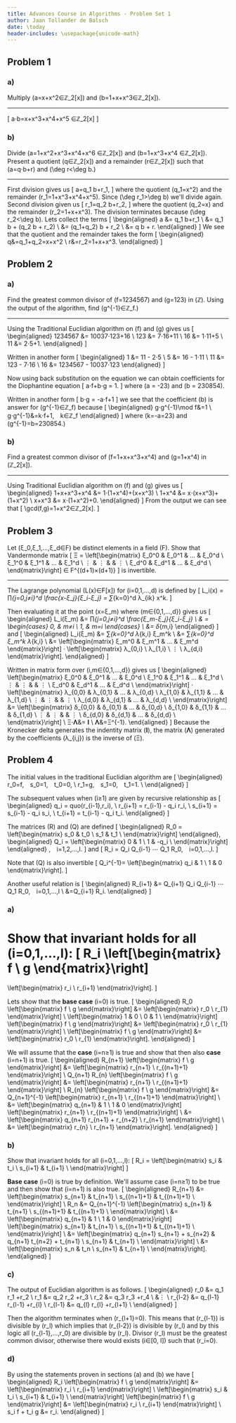 ```yaml
---
title: Advances Course in Algorithms - Problem Set 1
author: Jaan Tollander de Balsch
date: \today
header-includes: \usepackage{unicode-math}
---
```

## Problem 1
### a)
Multiply \(a=x+x^2∈ℤ_2[x]\) and \(b=1+x+x^3∈ℤ_2[x]\).

---

\[
a⋅b=x+x^3+x^4+x^5 ∈ℤ_2[x]
\]

### b)
Divide \(a=1+x^2+x^3+x^4+x^6 ∈ℤ_2[x]\) and \(b=1+x^3+x^4 ∈ℤ_2[x]\). Present a quotient \(q∈ℤ_2[x]\) and a remainder \(r∈ℤ_2[x]\) such that  \(a=q⋅b+r\) and \(\deg r<\deg b.\)

---

First division gives us
\[
a=q_1 b+r_1,
\]
where the quotient \(q_1=x^2\) and the remainder \(r_1=1+x^3+x^4+x^5\). Since \(\deg r_1>\deg b\) we'll divide again. Second division given us
\[
r_1=q_2 b+r_2,
\]
where the quotient \(q_2=x\) and the remainder \(r_2=1+x+x^3\). The division terminates because \(\deg r_2<\deg b\). Lets collect the terms
\[
\begin{aligned}
a &= q_1 b+r_1 \\
&= q_1 b + (q_2 b + r_2) \\
&= (q_1+q_2) b + r_2 \\
&= q b + r.
\end{aligned}
\]
We see that the quotient and the remainder takes the form
\[
\begin{aligned}
q&=q_1+q_2=x+x^2 \\
r&=r_2=1+x+x^3.
\end{aligned}
\]


## Problem 2
### a)
Find the greatest common divisor of \(f=1234567\) and \(g=123\) in \(ℤ\). Using the output of the algorithm, find \(g^{-1}∈ℤ_f.\)

---

Using the Traditional Euclidian algorithm on \(f\) and \(g\) gives us
\[
\begin{aligned}
1234567 &= 10037⋅123+16 \\
123 &= 7⋅16+11 \\
16 &= 1⋅11+5 \\
11 &= 2⋅5+1.
\end{aligned}
\]

Written in another form
\[
\begin{aligned}
1 &= 11 - 2⋅5 \\
5 &= 16 - 1⋅11 \\
11 &= 123 - 7⋅16 \\
16 &= 1234567 - 10037⋅123
\end{aligned}
\]

Now using back substitution on the equation we can obtain coefficients for the Diophantine equation
\[
a⋅f+b⋅g = 1.
\]
where \(a = -23\) and \(b = 230854\).

Written in another form
\[
b⋅g = -a⋅f+1
\]
we see that the coefficient \(b\) is answer for \(g^{-1}∈ℤ_f\) because
\[
\begin{aligned}
g⋅g^{-1}\mod f&=1 \\
g⋅g^{-1}&=k⋅f+1, k∈ℤ_f
\end{aligned}
\]
where \(k=-a=23\) and \(g^{-1}=b=230854.\)


### b)
Find a greatest common divisor of \(f=1+x+x^3+x^4\) and \(g=1+x^4\) in \(ℤ_2[x]\).

---

Using Traditional Euclidian algorithm on \(f\) and \(g\) gives us
\[
\begin{aligned}
1+x+x^3+x^4 &= 1⋅(1+x^4)+(x+x^3) \\
1+x^4 &= x⋅(x+x^3)+(1+x^2) \\
x+x^3 &= x⋅(1+x^2)+0.
\end{aligned}
\]
From the output we can see that
\[
\gcd(f,g)=1+x^2∈ℤ_2[x].
\]


## Problem 3
Let \(ξ_0,ξ_1,…,ξ_d∈F\) be distinct elements in a field \(F\). Show that Vandermonde matrix
\[
Ξ =
\left[\begin{matrix}
ξ_0^0 & ξ_0^1 & … & ξ_0^d \\
ξ_1^0 & ξ_1^1 & … & ξ_1^d \\
⋮ & ⋮ &  & ⋮ \\
ξ_d^0 & ξ_d^1 & … & ξ_d^d \\
\end{matrix}\right]
∈ F^{(d+1)×(d+1)}
\]
is invertible.

---

The Lagrange polynomial \(L(x)∈F[x]\) for \(i=0,1,…,d\) is defined by
\[
L_i(x) = ∏_{j=0,j≠i}^d \frac{x-ξ_j}{ξ_i-ξ_j} = ∑_{k=0}^d λ_{ik} x^k.
\]

Then evaluating it at the point \(x=ξ_m\) where \(m∈\{0,1,…,d\}\) gives us
\[
\begin{aligned}
L_i(ξ_m) &= ∏_{j=0,j≠i}^d \frac{ξ_m-ξ_j}{ξ_i-ξ_j}
\\
& =
\begin{cases}
0, & m≠i \\
1, & m=i
\end{cases}
\\
&= δ_{m,i}
\end{aligned}
\]
and
\[
\begin{aligned}
L_i(ξ_m) &= ∑_{k=0}^d λ_{k,i} ξ_m^k \\
&= ∑_{k=0}^d ξ_m^k λ_{k,i} \\
&=
\left[\begin{matrix}
ξ_m^0 & ξ_m^1 & … & ξ_m^d
\end{matrix}\right]
·
\left[\begin{matrix}
λ_{0,i} \\ λ_{1,i} \\ ⋮ \\ λ_{d,i}
\end{matrix}\right].
\end{aligned}
\]

Written in matrix form over \(i,m∈\{0,1,…,d\}\) gives us
\[
\begin{aligned}
\left[\begin{matrix}
ξ_0^0 & ξ_0^1 & … & ξ_0^d \\
ξ_1^0 & ξ_1^1 & … & ξ_1^d \\
⋮ & ⋮ &  & ⋮ \\
ξ_d^0 & ξ_d^1 & … & ξ_d^d \\
\end{matrix}\right]
⋅
\left[\begin{matrix}
λ_{0,0} & λ_{0,1} & … & λ_{0,d} \\
λ_{1,0} & λ_{1,1} & … & λ_{1,d} \\
⋮ & ⋮ &  & ⋮ \\
λ_{d,0} & λ_{d,1} & … & λ_{d,d} \\
\end{matrix}\right]
&=
\left[\begin{matrix}
δ_{0,0} & δ_{0,1} & … & δ_{0,d} \\
δ_{1,0} & δ_{1,1} & … & δ_{1,d} \\
⋮ & ⋮ &  & ⋮ \\
δ_{d,0} & δ_{d,1} & … & δ_{d,d} \\
\end{matrix}\right]
\\
Ξ⋅𝚲&= 𝐈
\\
𝚲&=Ξ^{-1}.
\end{aligned}
\]
Because the Kronecker delta generates the indentity matrix \(𝐈\), the matrix \(𝚲\) generated by the coefficients \(λ_{i,j}\) is the inverse of \(Ξ\).


## Problem 4
The initial values in the traditional Euclidian algorithm are
\[
\begin{aligned}
r_0=f, s_0=1, t_0=0, \\
r_1=g, s_1=0, t_1=1. \\
\end{aligned}
\]

The subsequent values when \(i≥1\) are given by recursive relationship as
\[
\begin{aligned}
q_i = quo(r_{i-1},r_i), \\
r_{i+1} = r_{i-1} - q_i r_i, \\
s_{i+1} = s_{i-1} - q_i s_i, \\
t_{i+1} = t_{i-1} - q_i t_i.
\end{aligned}
\]

The matrices \(R\) and \(Q\) are defined
\[
\begin{aligned}
R_0 =
\left[\begin{matrix}
s_0 & t_0 \\
s_1 & t_1 \\
\end{matrix}\right]
\end{aligned},
\begin{aligned}
Q_i =
\left[\begin{matrix}
0 & 1 \\
1 & -q_i \\
\end{matrix}\right]
\end{aligned}
, i=1,2,…,l.
\]
and
\[
R_i = Q_i Q_{i-1} ⋯ Q_1 R_0, i=0,1,…,l.
\]

Note that \(Q\) is also invertible
\[
Q_i^{-1}=
\left[\begin{matrix}
q_i & 1 \\
1 & 0
\end{matrix}\right].
\]

Another useful relation is
\[
\begin{aligned}
R_{i+1} &= Q_{i+1} Q_i Q_{i-1} ⋯ Q_1 R_0, i=0,1,…,l \\
&=Q_{i+1} R_i.
\end{aligned}
\]

<!-- \[
\begin{aligned}
r_{i+1} &= r_{i-1} - q_i r_i \\
r_{i+1} + q_i r_i &= r_{i-1} \\
\end{aligned}
\] -->


### a)
Show that invariant holds for all \(i=0,1,…,l\):
\[
R_i
\left[\begin{matrix}
f \\ g
\end{matrix}\right]
=
\left[\begin{matrix}
r_i \\ r_{i+1}
\end{matrix}\right].
\]

Lets show that the **base case** \(i=0\) is true.
\[
\begin{aligned}
R_0
\left[\begin{matrix}
f \\ g
\end{matrix}\right]
&=
\left[\begin{matrix}
r_0 \\ r_{1}
\end{matrix}\right]
\\
\left[\begin{matrix}
1 & 0 \\
0 & 1 \\
\end{matrix}\right]
\left[\begin{matrix}
f \\ g
\end{matrix}\right]
&=
\left[\begin{matrix}
r_0 \\ r_{1}
\end{matrix}\right]
\\
\left[\begin{matrix}
f \\ g
\end{matrix}\right]
&=
\left[\begin{matrix}
r_0 \\ r_{1}
\end{matrix}\right].
\end{aligned}
\]

We will assume that the **case** \(i=n≥1\) is true and show that then also **case** \(i=n+1\) is true.
\[
\begin{aligned}
R_{n+1}
\left[\begin{matrix}
f \\ g
\end{matrix}\right]
&=
\left[\begin{matrix}
r_{n+1} \\ r_{(n+1)+1}
\end{matrix}\right]
\\
Q_{n+1} R_{n}
\left[\begin{matrix}
f \\ g
\end{matrix}\right]
&=
\left[\begin{matrix}
r_{n+1} \\ r_{(n+1)+1}
\end{matrix}\right]
\\
R_{n}
\left[\begin{matrix}
f \\ g
\end{matrix}\right]
&=
Q_{n+1}^{-1}
\left[\begin{matrix}
r_{n+1} \\ r_{(n+1)+1}
\end{matrix}\right]
\\
&=
\left[\begin{matrix}
q_{n+1} & 1 \\
1 & 0
\end{matrix}\right]
\left[\begin{matrix}
r_{n+1} \\ r_{(n+1)+1}
\end{matrix}\right]
\\
&=
\left[\begin{matrix}
q_{n+1} r_{n+1} + r_{n+2} \\ r_{n+1}
\end{matrix}\right]
\\
&=
\left[\begin{matrix}
r_{n} \\ r_{n+1}
\end{matrix}\right].
\end{aligned}
\]

### b)
Show that invariant holds for all \(i=0,1,…,l\):
\[
R_i =
\left[\begin{matrix}
s_i & t_i \\
s_{i+1} & t_{i+1} \\
\end{matrix}\right]
\]

**Base case** \(i=0\) is true by definition. We'll assume case \(i=n≥1\) to be true and then show that \(i=n+1\) is also true.
\[
\begin{aligned}
R_{n+1}
&=
\left[\begin{matrix}
s_{n+1} & t_{n+1} \\
s_{(n+1)+1} & t_{(n+1)+1} \\
\end{matrix}\right]
\\
R_n
&=
Q_{n+1}^{-1}
\left[\begin{matrix}
s_{n+1} & t_{n+1} \\
s_{(n+1)+1} & t_{(n+1)+1} \\
\end{matrix}\right]
\\
&=
\left[\begin{matrix}
q_{n+1} & 1 \\
1 & 0
\end{matrix}\right]
\left[\begin{matrix}
s_{n+1} & t_{n+1} \\
s_{(n+1)+1} & t_{(n+1)+1} \\
\end{matrix}\right]
\\
&=
\left[\begin{matrix}
q_{n+1} s_{n+1} + s_{n+2} & q_{n+1} t_{n+2} + t_{n+1} \\
s_{n+1} & t_{n+1} \\
\end{matrix}\right]
\\
&=
\left[\begin{matrix}
s_n & t_n \\
s_{n+1} & t_{n+1} \\
\end{matrix}\right].
\end{aligned}
\]

### c)
The output of Euclidian algorithm is as follows.
\[
\begin{aligned}
r_0 &= q_1 r_1 +r_2 \\
r_1 &= q_2 r_2 +r_3 \\
r_2 &= q_3 r_3 +r_4 \\
&⋮ \\
r_{l-2} &= q_{l-1} r_{l-1} +r_{l} \\
r_{l-1} &= q_{l} r_{l} +r_{l+1} \\
\end{aligned}
\]

Then the algorithm terminates when \(r_{l+1}=0\). This means that \(r_{l-1}\) is divisible by \(r_l\) which implies that \(r_{l-2}\) is divisible by \(r_l\) and by this logic all \(r_{l-1},…,r_0\) are divisible by \(r_l\). Divisor \(r_l\) must be the greatest common divisor, otherwise there would exists \(i∈[0, l]\) such that \(r_i=0\).


### d)
By using the statements proven in sections (a) and (b) we have
\[
\begin{aligned}
R_i
\left[\begin{matrix}
f \\ g
\end{matrix}\right]
&=
\left[\begin{matrix}
r_i \\ r_{i+1}
\end{matrix}\right]
\\
\left[\begin{matrix}
s_i & t_i \\
s_{i+1} & t_{i+1} \\
\end{matrix}\right]
\left[\begin{matrix}
f \\ g
\end{matrix}\right]
&=
\left[\begin{matrix}
r_i \\ r_{i+1}
\end{matrix}\right]
\\
s_i f + t_i g &= r_i.
\end{aligned}
\]
